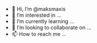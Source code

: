- 👋 Hi, I’m @maksmaxis
- 👀 I’m interested in ...
- 🌱 I’m currently learning ...
- 💞️ I’m looking to collaborate on ...
- 📫 How to reach me ...

<!---
maksmaxis/maksmaxis is a ✨ special ✨ repository because its `README.md` (this file) appears on your GitHub profile.
You can click the Preview link to take a look at your changes.
--->
